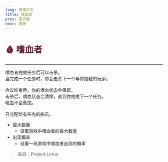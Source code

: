 ```yaml
---
lang: 简体中文
title: 嗜血者
prev: 意识者
next: 患病
---
```


# <font color=#691a2e>🩸 <b>嗜血者</b></font> <Badge text="Mixed" type="tip" vertical="middle"/>

***

嗜血者完成任务后可以击杀。<br>
当完成一个任务时，你会击杀下一个与你接触的玩家。<br><br>
会议结束后，你的嗜血状态会保留。<br>
击杀后，嗜血状态会清除，直到你完成下一个任务。<br>
嗜血不会叠加。<br><br>
只分配给有任务的船员。

- 最大数量
  - 设置游戏中嗜血者的最大数量
- 出现概率
  - 设置一局游戏中嗜血者出现的概率

> 来自：Project Lotus
